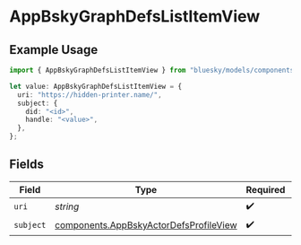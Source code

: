 # AppBskyGraphDefsListItemView

## Example Usage

```typescript
import { AppBskyGraphDefsListItemView } from "bluesky/models/components";

let value: AppBskyGraphDefsListItemView = {
  uri: "https://hidden-printer.name/",
  subject: {
    did: "<id>",
    handle: "<value>",
  },
};
```

## Fields

| Field                                                                                            | Type                                                                                             | Required                                                                                         | Description                                                                                      |
| ------------------------------------------------------------------------------------------------ | ------------------------------------------------------------------------------------------------ | ------------------------------------------------------------------------------------------------ | ------------------------------------------------------------------------------------------------ |
| `uri`                                                                                            | *string*                                                                                         | :heavy_check_mark:                                                                               | N/A                                                                                              |
| `subject`                                                                                        | [components.AppBskyActorDefsProfileView](../../models/components/appbskyactordefsprofileview.md) | :heavy_check_mark:                                                                               | N/A                                                                                              |
